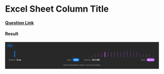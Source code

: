 # Excel Sheet Column Title

#### [Question Link](https://leetcode.com/problems/excel-sheet-column-title/)

#### Result
![result](Result.png)